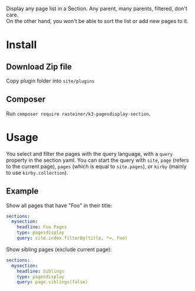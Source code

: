 Display any page list in a Section. Any parent, many parents, filtered, don't care.   
On the other hand, you won't be able to sort the list or add new pages to it.

# Install
## Download Zip file

Copy plugin folder into `site/plugins`

## Composer
Run `composer require rasteiner/k3-pagesdisplay-section`.

# Usage
You select and filter the pages with the query language, with a `query` property in the section yaml. 
You can start the query with `site`, `page` (refers to the current page), `pages` (which is equal to `site.pages`), or `kirby` (mainly to use `kirby.collection`).

## Example
Show all pages that have "Foo" in their title:

```yaml
sections:
  mysection:
    headline: Foo Pages
    type: pagesdisplay
    query: site.index.filterBy(title, *=, Foo)
```


Show sibling pages (exclude current page):

```yaml
sections:
  mysection:
    headline: Siblings
    type: pagesdisplay
    query: page.siblings(false)
```

